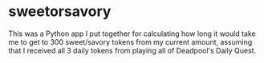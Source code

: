 # sweetorsavory
This was a Python app I put together for calculating how long it would take me to get to 300 sweet/savory tokens from my current amount, assuming that I received all 3 daily tokens from playing all of Deadpool's Daily Quest.
